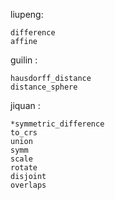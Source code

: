 liupeng:
```
difference
affine
```


guilin :
```
hausdorff_distance
distance_sphere
```

jiquan :
```
*symmetric_difference
to_crs
union
symm
scale
rotate
disjoint
overlaps
```
